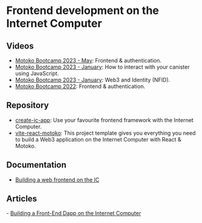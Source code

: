 # Frontend development on the Internet Computer
## Videos
- [Motoko Bootcamp 2023 - May](https://www.youtube.com/watch?v=PDoKUlEkKsI): Frontend & authentication.
- [Motoko Bootcamp 2023 - January](https://www.youtube.com/watch?v=LRGGyvGnT18): How to interact with your canister using JavaScript.
- [Motoko Bootcamp 2023 - January](https://www.youtube.com/watch?v=jqNQQf6V6zg): Web3 and Identity (NFID).
- [Motoko Bootcamp 2022](https://www.youtube.com/watch?v=OvCLVTD6lAc): Frontend & authentication.
## Repository
- [create-ic-app](https://github.com/MioQuispe/create-ic-app): Use your favourite frontend framework with the Internet Computer.
- [vite-react-motoko](https://github.com/rvanasa/vite-react-motoko): This project template gives you everything you need to build a Web3 application on the Internet Computer with React & Motoko.
## Documentation
- [Building a web frontend on the IC](https://internetcomputer.org/docs/current/developer-docs/frontend/)
## Articles
- [Building a Front-End Dapp on the Internet Computer](https://medium.com/dfinity/building-a-front-end-dapp-on-the-internet-computer-55985f0a595b)